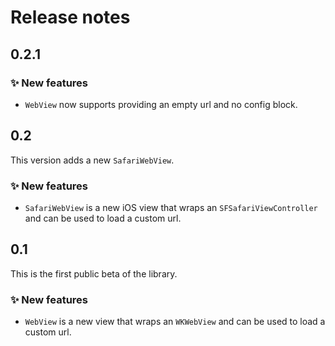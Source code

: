 # Release notes


## 0.2.1

### ✨ New features

* `WebView` now supports providing an empty url and no config block.



## 0.2

This version adds a new `SafariWebView`.

### ✨ New features

* `SafariWebView` is a new iOS view that wraps an `SFSafariViewController` and can be used to load a custom url.



## 0.1

This is the first public beta of the library.

### ✨ New features

* `WebView` is a new view that wraps an `WKWebView` and can be used to load a custom url.
